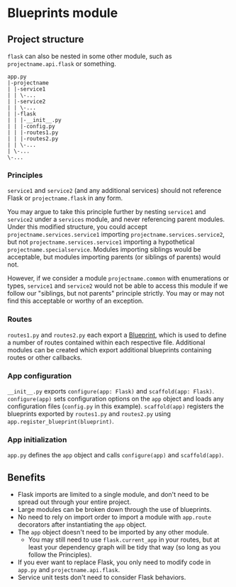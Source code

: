 # Blueprints module

## Project structure
`flask` can also be nested in some other module, such as `projectname.api.flask` or something.

```
app.py
|-projectname
| |-service1
| | \-...
| |-service2
| | \-...
| |-flask
| | |-__init__.py
| | |-config.py
| | |-routes1.py
| | |-routes2.py
| | \-...
| \-...
\-...
```

### Principles
`service1` and `service2` (and any additional services) should not reference Flask or `projectname.flask` in any form.

You may argue to take this principle further by nesting `service1` and `service2` under a `services` module, and never referencing parent modules.
Under this modified structure, you could accept `projectname.services.service1` importing `projectname.services.service2`, but not `projectname.services.service1`
importing a hypothetical `projectname.specialservice`. Modules importing siblings would be acceptable, but modules importing parents (or siblings of parents)
would not.

However, if we consider a module `projectname.common` with enumerations or types, `service1` and `service2` would not be able to access this module if
we follow our "siblings, but not parents" principle strictly. You may or may not find this acceptable or worthy of an exception.

### Routes
`routes1.py` and `routes2.py` each export a [Blueprint](https://flask.palletsprojects.com/en/2.0.x/tutorial/views/#create-a-blueprint), which is used to define
a number of routes contained within each respective file. Additional modules can be created which export additional blueprints containing routes or other callbacks.

### App configuration
`__init__.py` exports `configure(app: Flask)` and `scaffold(app: Flask)`. `configure(app)` sets configuration options on the `app` object and loads any
configuration files (`config.py` in this example). `scaffold(app)` registers the blueprints exported by `routes1.py` and `routes2.py` using
`app.register_blueprint(blueprint)`.

### App initialization
`app.py` defines the `app` object and calls `configure(app)` and `scaffold(app)`.

## Benefits
- Flask imports are limited to a single module, and don't need to be spread out through your entire project.
- Large modules can be broken down through the use of blueprints.
- No need to rely on import order to import a module with `app.route` decorators after instantiating the `app` object.
- The `app` object doesn't need to be imported by any other module.
  - You may still need to use `flask.current_app` in your routes, but at least your dependency graph will be tidy that way (so long as you follow the Principles).
- If you ever want to replace Flask, you only need to modify code in `app.py` and `projectname.api.flask`.
- Service unit tests don't need to consider Flask behaviors.
